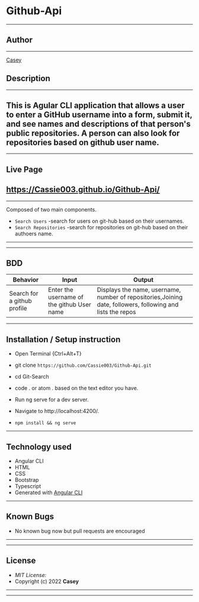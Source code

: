 # Github-Api
---
## Author
---
[Casey](https://github.com/Cassie003)

## Description
---

This is Agular CLI application that allows a user to enter a GitHub username into a form, submit it, and see names and descriptions of that person's public repositories. A person can also look for repositories based on github user name.
---
***
## Live Page 
https://Cassie003.github.io/Github-Api/ 
---
***
Composed of two main components.
* `Search Users` -search for users on git-hub based on their usernames.
* `Search Repositories` -search for repositories on git-hub based on their authoers name.
---
***
## BDD ##
| Behavior                  | Input                     | Output                    |
| ------------------------- | ------------------------- | ------------------------- |
| Search for a github profile |Enter the username of the github User name | Displays the name, username, number of repositories,Joining date, followers, following and lists the repos  |
---
## Installation / Setup instruction
* Open Terminal {Ctrl+Alt+T}

* git clone ```https://github.com/Cassie003/Github-Api.git```

* cd Git-Search

* code . or atom . based on the text editor you have.

* Run ng serve for a dev server. 

* Navigate to http://localhost:4200/. 

* `npm install && ng serve`
---
## Technology used ##

* Angular CLI
* HTML 
* CSS
* Bootstrap 
* Typescript
* Generated with [Angular CLI](https://github.com/angular/angular-cli) 
---
## Known Bugs
* No known bug now but pull requests are encouraged
***
---
## License
* *MIT License:*
* Copyright (c) 2022 **Casey**
---
***
